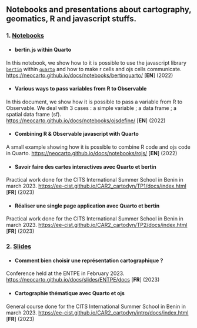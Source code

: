 ## Notebooks and presentations about cartography, geomatics, R and javascript stuffs.

### 1. <ins>Notebooks</ins>

- #### bertin.js within Quarto

In this notebook, we show how to it is possible to use the javascript library [`bertin`](https://github.com/neocarto/bertin) within [`quarto`](https://quarto.org/) and how to make r cells and ojs cells communicate. https://neocarto.github.io/docs/notebooks/bertinquarto/ [**EN**] (2022)

- #### Various ways to pass variables from R to Observable

In this document, we show how it is possible to pass a variable from R to Observable. We deal with 3 cases : a simple variable ; a data frame ; a spatial data frame (sf). https://neocarto.github.io/docs/notebooks/ojsdefine/ [**EN**] (2022)

- #### Combining R & Observable javascript with Quarto

A small example showing how it is possible to combine R code and ojs code in Quarto. https://neocarto.github.io/docs/notebooks/rojs/ [**EN**] (2022)

- #### Savoir faire des cartes interactives avec Quarto et bertin

Practical work done for the CITS International Summer School in Benin in march 2023.  https://ee-cist.github.io/CAR2_cartodyn/TP1/docs/index.html [**FR**] (2023)

- #### Réaliser une single page application avec Quarto et bertin

Practical work done for the CITS International Summer School in Benin in march 2023. https://ee-cist.github.io/CAR2_cartodyn/TP2/docs/index.html [**FR**] (2023)

### 2. <ins>Slides</ins>

- #### Comment bien choisir une représentation cartographique ?

Conference held at the ENTPE in February 2023. https://neocarto.github.io/docs/slides/ENTPE/docs [**FR**] (2023)

- #### Cartographie thématique avec Quarto et ojs

General course done for the CITS International Summer School in Benin in march 2023.
https://ee-cist.github.io/CAR2_cartodyn/intro/docs/index.html [**FR**] (2023)

